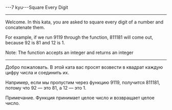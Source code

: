 ---7 kyu---Square Every Digit

---

Welcome. In this kata, you are asked to square every digit of a number and concatenate them.

For example, if we run 9119 through the function, 811181 will come out, because 92 is 81 and 12 is 1.

Note: The function accepts an integer and returns an integer

---

Добро пожаловать. В этой ката вас просят возвести в квадрат каждую цифру числа и соединить их.

Например, если мы пропустим через функцию 9119, получится 811181, потому что 92 — это 81, а 12 — это 1.

Примечание. Функция принимает целое число и возвращает целое число.
